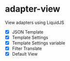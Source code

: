 # adapter-view
View adapters using LiquidJS

- [x] JSON Template
- [x] Template Settings
- [x] Template Settings variable 
- [x] Filter Translate
- [x] Default View
